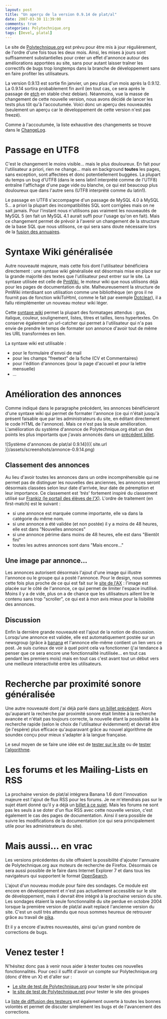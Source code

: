 ```yaml
---
layout: post
title: "Un aperçu de la version 0.9.14 de plat/al"
date: 2007-03-30 11:39:00
comments: true
categories: Polytechnique.org
tags: [Devel, platal]
---
```

Le site de [Polytechnique.org](https://www.polytechnique.org) est prévu pour être mis à jour régulièrement, de l'ordre d'une fois tous les deux mois. Ainsi, les mises à jours sont suffisamment substantielles pour créer un effet d'annonce autour des améliorations apportées au site, sans pour autant laisser traîner les correctifs de bugs trop longtemps dans la branche de développement sans en faire profiter les utilisateurs.

La version 0.9.13 est sortie fin janvier, un peu plus d'un mois après la 0.9.12. La 0.9.14 sortira probablement fin avril (en tout cas, ce sera après le passage de [etch](http://www.debian.org/releases/etch/) en stable chez debian). Néanmoins, vue la masse de changement de cette nouvelle version, nous avons décidé de lancer les tests plus tôt qu'à l'accoutumée. Voici donc un aperçu des nouveautés (seulement un aperçu car le développement de cette version n'est pas freezé).

Comme à l'accoutumée, la liste exhaustive des changements se trouve dans le [ChangeLog](http://dev.m4x.org/changelog).

<!-- more -->

Passage en UTF8
===============

C'est le changement le moins visible... mais le plus douloureux. En fait pour l'utilisateur a priori, rien ne change... mais en background __toutes__ les pages, sans exception, sont affectées et donc potentiellement buggées. La plupart du temps un bug d'UTF8 (dans le sens latin1 interprété comme de l'UTF8) entraîne l'affichage d'une page vide ou blanche, ce qui est beaucoup plus douloureux que dans l'autre sens (UTF8 interprété comme du latin1).

Le passage en UTF8 s'accompagne d'un passage de MySQL 4.0 à MySQL 5... a priori la plupart des incompatibilités SQL sont corrigées mais on ne sait jamais. Pour l'instant nous n'utilisons pas vraiment les nouveautés de MySQL 5 (en fait un MySQL 4.1 aurait suffi pour l'usage qu'on en fait). Mais ce changement permet de prévoir à l'avenir un changement de la structure de la base SQL que nous utilisons, ce qui sera sans doute nécessaire lors de la [fusion des annuaires](http://trackers.polytechnique.org/task/547).

Syntaxe Wiki généralisée
===========================

Autre nouveauté majeure, mais cette fois dont l'utilisateur bénéficiera directement : une syntaxe wiki généralisée est désormais mise en place sur la grande majorité des textes que l'utilisateur peut entrer sur le site. La syntaxe utilisée est celle de [PmWiki](http://www.pmwiki.org/), le moteur wiki que nous utilisons déjà pour les pages de documentation du site. Malheureusement la structure de PmWiki interdisant son utilisation comme une bibliothèque (en gros il ne fournit pas de fonction wikiToHtml, comme le fait par exemple [Dotclear](http://www.dotclear.net)), il a fallu réimplémenter un nouveau moteur wiki léger.

Cette [syntaxe wiki](http://dev.m4x.org/wiki_help) permet la plupart des formatages attendus : gras, italique, couleur, soulignement, listes, titres et tailles, liens hypertextes. On conserve également un url-catcher qui permet à l'utilisateur qui n'a pas envie de prendre le temps de formater son annonce d'avoir tout de même les URL transformées en lien.

La syntaxe wiki est utilisable :

*   pour le formulaire d'envoi de mail
*   pour les champs "freetext" de la fiche (CV et Commentaires)
*   pour l'édition d'annonces (pour la page d'accueil et pour la lettre mensuelle)
*   ...

Amélioration des annonces
==========================

Comme indiqué dans le paragraphe précédent, les annonces bénéficieront d'une syntaxe wiki qui permet de formater l'annonce (ce qui n'était jusqu'à présent faisable que par les administrateurs du site, en éditant directement le code HTML de l'annonce). Mais ce n'est pas la seule amélioration. L'amélioration du système d'annonce de Polytechnique.org était un des points les plus importants que j'avais annoncés dans un [précédent billet](/mind/post/2007/03/01/Polytechniqueorg-en-retard).

![Système d'annonces de plat/al 0.9.14]({{ site.url }}/assets/screenshots/annonce-0.9.14.png)

Classement des annonces
-----------------------

Au lieu d'avoir toutes les annonces dans un ordre incompréhensible qui ne permet pas de distinguer les nouvelles des anciennes, les annonces seront désormais classées selon leur date d'arrivée, leur date de péremption et leur importance. Ce classement est _'très_' fortement inspiré du classement utilisé sur [Frankiz (le portail des élèves de l'X)](http://www.frankiz.net). L'ordre de traitement (en first-match) est le suivant :

*   si une annonce est marquée comme importante, elle va dans la catégorie du même nom.
*   si une annonce a été validée (et non postée) il y a moins de 48 heures, elle est dans "Nouvelles annonces"
*   si une annonce périme dans moins de 48 heures, elle est dans "Bientôt fini"
*   toutes les autres annonces sont dans "Mais encore..."

Une image par annonce...
------------------------

Les annonces autorisent désormais l'ajout d'une image qui illustre l'annonce ou le groupe qui a posté l'annonce. Pour le design, nous sommes cette fois plus proche de ce qui est fait sur le [site de l'AX](http://www.polytechnicien.com) : l'image est placée sur le côté de l'annonce, ce qui permet de limiter l'espace inutilisé. Moins il y a de vide, plus on a de chance que les utilisateurs aillent lire le contenu sans trop "scroller", ce qui est à mon avis mieux pour la lisibilité des annonces.

Discussion
----------

Enfin la dernière grande nouveauté est l'ajout de la notion de discussion. Lorsqu'une annonce est validée, elle est automatiquement postée sur un newsgroup (grâce à [banana](http://opensource.polytechnique.org/banana) et l'annonce elle-même contient un lien vers ce post. Je suis curieux de voir à quel point cela va fonctionner (j'ai tendance à penser que ce sera encore une fonctionnalité inutilisée... en tout cas pendant les premiers mois) mais en tout cas c'est avant tout un début vers une meilleure interactivité entre les utilisateurs.

Recherche par proximité sonore généralisée
==============================================

Une autre nouveauté dont j'ai déjà parlé dans [un billet précédent](/mind/post/2007/03/15/Soundex-Francais). Alors qu'auparant la recherche par proximité sonore était limitée à la recherche avancée et n'était pas toujours correcte, la nouvelle étant la possibilité à la recherche rapide (selon le choix de l'utilisateur évidemment) et devrait être (je l'espère) plus efficace qu'auparavant grâce au nouvel algorithme de soundex conçu pour mieux s'adapter à la langue française.

Le seul moyen de se faire une idée est de [tester sur le site](http://dev.m4x.org/search) ou de [tester l'algorithme](/mind/post/2007/03/15/Soundex-Francais#test).

Les forums et les Mailing-Lists en RSS
======================================

La prochaine version de plat/al intégrera Banana 1.6 dont l'innovation majeure est l'ajout de flux RSS pour les forums. Je ne m'étendrais pas sur le sujet étant donné qu'il y a déjà un [billet à ce sujet](/mind/post/2007/02/25/Un-client-RSS-pour-lire-les-Forums-NNTP-et-les-Mailing-Lists). Mais les forums ne sont pas les seuls à se doter d'un flux RSS avec cette nouvelle version, c'est également le cas des pages de documentation. Ainsi il sera possible de suivre les modifications de la documentation (ce qui sera principalement utile pour les administrateurs du site).

Mais aussi... en vrac
=====================

Les versions précédentes du site offraient la possibilité d'ajouter l'annuaire de Polytechnique.org aux moteurs de recherche de Firefox. Désormais ce sera aussi possible de le faire dans Internet Explorer 7 et dans tous les navigateurs qui supportent le format [OpenSearch](http://www.opensearch.org).

L'ajout d'un nouveau module pour faire des sondages. Ce module est encore en développement et n'est pas actuellement accessible sur le site de développement, mais il devrait être intégré à la prochaine version du site. Les sondages étaient la seule fonctionnalité du site perdue en octobre 2004 lorsque la première version de plat/al avait replacé l'ancienne version du site. C'est un outil très attendu que nous sommes heureux de retrouver grâce au travail de [pika](https://www.polytechnique.org/profile/fabien.laborde.2004).

Et il y a encore d'autres nouveautés, ainsi qu'un grand nombre de corrections de bugs.

Venez tester !
==============

N'hésitez donc pas à venir nous aider à tester toutes ces nouvelles fonctionnalités. Pour ceci il suffit d'avoir un compte sur Polytechnique.org (donc d'être un X) et d'aller sur :

*   [Le site de test de Polytechnique.org](http://dev.m4x.org) pour tester le site principal
*   [le site de test de Polytechnique.net](http://dev.polytechnique.net) pour tester le site des groupes

La [liste de diffusion des testeurs](http://www.polytechnique.net/Polytechnique.org/lists/members/testeurs) est également ouverte à toutes les bonnes volontés et permet de discuter simplement les bugs et de l'avancement des corrections.
